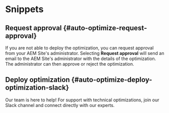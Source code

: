 # Snippets

## Request approval {#auto-optimize-request-approval}

If you are not able to deploy the optimization, you can request approval from your AEM Site's administrator. Selecting **Request approval** will send an email to the AEM Site's administrator with the details of the optimization. The administrator can then approve or reject the optimization.

## Deploy optimization {#auto-optimize-deploy-optimization-slack}

Our team is here to help! For support with technical optimizations, join our Slack channel and connect directly with our experts.
